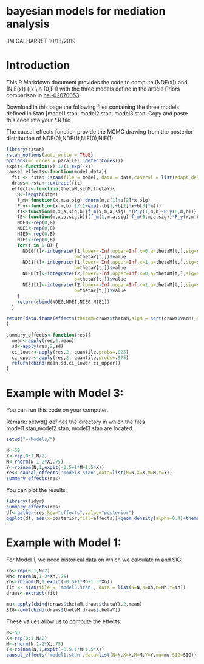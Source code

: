 bayesian models for mediation analysis
================
JM GALHARRET
10/13/2019

# Introduction

This R Markdown document provides the code to compute \(NDE(x)\) and
\(NIE(x)\) (\(x \in \{0,1\}\)) with the three models define in the
article Priors comparison in
[hal-02070053](https://hal.archives-ouvertes.fr/hal-02070053).

Download in this page the following files containing the three models
defined in Stan \[model1.stan, model2.stan, model3.stan. Copy and paste
this code into your \*.R file

The causal\_effects function provide the MCMC drawing from the posterior
distribution of NDE(0),NDE(1),NIE(0),NIE(1).

``` r
library(rstan)
rstan_options(auto_write = TRUE)
options(mc.cores = parallel::detectCores())
expit<-function(x) 1/(1+exp(-x))
causal_effects<-function(model,data){
  fit <- rstan::stan(file = model, data = data,control = list(adapt_delta = 0.99))
  draws<-rstan::extract(fit)
  effects<-function(thetaM,sigM,thetaY){
    B<-length(sigM)
    f_m<-function(x,m,a,sig) dnorm(m,a[1]+a[2]*x,sig)
    P_y<-function(x,m,b) 1/(1+exp(-(b[1]+b[2]*x+b[3]*m)))
    f1<-function(m,x,a,sig,b){f_m(x,m,a,sig) *(P_y(1,m,b)-P_y(0,m,b))}
    f2<-function(m,x,a,sig,b){(f_m(1,m,a,sig)-f_m(0,m,a,sig))*P_y(x,m,b)}
    NDE0<-rep(0,B)
    NDE1<-rep(0,B)
    NIE0<-rep(0,B)
    NIE1<-rep(0,B)
    for(t in 1:B) {
      NDE0[t]<-integrate(f1,lower=-Inf,upper=Inf,x=0,a=thetaM[t,],sig=sigM[t],
                         b=thetaY[t,])$value
      NDE1[t]<-integrate(f1,lower=-Inf,upper=Inf,x=1,a=thetaM[t,],sig=sigM[t],
                         b=thetaY[t,])$value
      NIE0[t]<-integrate(f2,lower=-Inf,upper=Inf,x=0,a=thetaM[t,],sig=sigM[t],
                         b=thetaY[t,])$value
      NIE1[t]<-integrate(f2,lower=-Inf,upper=Inf,x=1,a=thetaM[t,],sig=sigM[t],
                         b=thetaY[t,])$value
    }
    return(cbind(NDE0,NDE1,NIE0,NIE1))
  }

return(data.frame(effects(thetaM=draws$thetaM,sigM = sqrt(draws$varM),thetaY=draws$thetaY)))
}

summary_effects<-function(res){
  mean<-apply(res,2,mean)
  sd<-apply(res,2,sd)
  ci_lower<-apply(res,2, quantile,probs=.025)
  ci_upper<-apply(res,2, quantile,probs=.975)
  return(cbind(mean,sd,ci_lower,ci_upper))
}
```

# Example with Model 3:

You can run this code on your computer.

Remark: setwd() defines the directory in which the files
model1.stan,model2.stan, model3.stan are located.

``` r
setwd("~/Models/")

N<-50
X<-rep(0:1,N/2)
M<-rnorm(N,1-2*X,.75)
Y<-rbinom(N,1,expit(-0.5+1*M+1.5*X))
res<-causal_effects('model3.stan',data=list(N=N,X=X,M=M,Y=Y))
summary_effects(res)
```

You can plot the results:

``` r
library(tidyr)
summary_effects(res)
df<-gather(res,key="effects",value="posterior")
ggplot(df, aes(x=posterior,fill=effects))+geom_density(alpha=0.4)+theme_minimal()
```

# Example with Model 1:

For Model 1, we need historical data on which we calculate m and SIG

``` r
Xh<-rep(0:1,N/2)
Mh<-rnorm(N,1-2*Xh,.75)
Yh<-rbinom(N,1,expit(-0.5+1*Mh+1.5*Xh))
fit <- stan(file = 'model3.stan', data = list(N=N,X=Xh,M=Mh,Y=Yh))
draws<-extract(fit)

mu<-apply(cbind(draws$thetaM,draws$thetaY),2,mean)
SIG<-cov(cbind(draws$thetaM,draws$thetaY))
```

These values allow us to compute the effects:

``` r
N<-50
X<-rep(0:1,N/2)
M<-rnorm(N,1-2*X,.75)
Y<-rbinom(N,1,expit(-0.5+1*M+1.5*X))
causal_effects('model1.stan',data=list(N=N,X=X,M=M,Y=Y,mu=mu,SIG=SIG))
```
